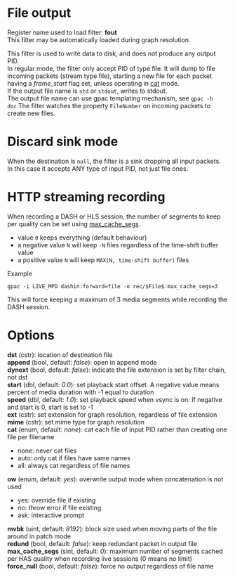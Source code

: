 <!-- automatically generated - do not edit, patch gpac/applications/gpac/gpac.c -->

# File output  
  
Register name used to load filter: __fout__  
This filter may be automatically loaded during graph resolution.  
  
This filter is used to write data to disk, and does not produce any output PID.  
In regular mode, the filter only accept PID of type file. It will dump to file incoming packets (stream type file), starting a new file for each packet having a _frame_start_ flag set, unless operating in [cat](#cat) mode.  
If the output file name is `std` or `stdout`, writes to stdout.  
The output file name can use gpac templating mechanism, see `gpac -h doc`.The filter watches the property `FileNumber` on incoming packets to create new files.  
  
# Discard sink mode  
  
When the destination is `null`, the filter is a sink dropping all input packets.  
In this case it accepts ANY type of input PID, not just file ones.  
  
# HTTP streaming recording  
  
When recording a DASH or HLS session, the number of segments to keep per quality can be set using [max_cache_segs](#max_cache_segs).  

- value `0`  keeps everything (default behaviour)  
- a negative value `N` will keep `-N` files regardless of the time-shift buffer value  
- a positive value `N` will keep `MAX(N, time-shift buffer)` files  

  
Example
```
gpac -i LIVE_MPD dashin:forward=file -o rec/$File$:max_cache_segs=3
```  
This will force keeping a maximum of 3 media segments while recording the DASH session.  
  

# Options    
  
<a id="dst">__dst__</a> (cstr): location of destination file  
<a id="append">__append__</a> (bool, default: _false_): open in append mode  
<a id="dynext">__dynext__</a> (bool, default: _false_): indicate the file extension is set by filter chain, not dst  
<a id="start">__start__</a> (dbl, default: _0.0_): set playback start offset. A negative value means percent of media duration with -1 equal to duration  
<a id="speed">__speed__</a> (dbl, default: _1.0_): set playback speed when vsync is on. If negative and start is 0, start is set to -1  
<a id="ext">__ext__</a> (cstr): set extension for graph resolution, regardless of file extension  
<a id="mime">__mime__</a> (cstr): set mime type for graph resolution  
<a id="cat">__cat__</a> (enum, default: _none_): cat each file of input PID rather than creating one file per filename  

- none: never cat files  
- auto: only cat if files have same names  
- all: always cat regardless of file names  
  
<a id="ow">__ow__</a> (enum, default: _yes_): overwrite output mode when concatenation is not used  

- yes: override file if existing  
- no: throw error if file existing  
- ask: interactive prompt  
  
<a id="mvbk">__mvbk__</a> (uint, default: _8192_): block size used when moving parts of the file around in patch mode  
<a id="redund">__redund__</a> (bool, default: _false_): keep redundant packet in output file  
<a id="max_cache_segs">__max_cache_segs__</a> (sint, default: _0_): maximum number of segments cached per HAS quality when recording live sessions (0 means no limit)  
<a id="force_null">__force_null__</a> (bool, default: _false_): force no output regardless of file name  
  
